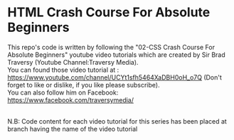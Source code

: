 # HTML Crash Course For Absolute Beginners

This repo's code is written by following the "02-CSS Crash Course For Absolute Beginners" youtube video tutorials which are created by Sir Brad Traversy (Youtube Channel:Traversy Media). 
<br/>You can found those video tutorial at : https://www.youtube.com/channel/UCYt1sfh5464XaDBH0oH_o7Q (Don't forget to like or dislike, if you like please subscribe). 
<br/>You can also follow him on Facebook: https://www.facebook.com/traversymedia/

<br/> N.B: Code content  for each video tutorial for this series has been placed at branch having the name of the video tutorial
